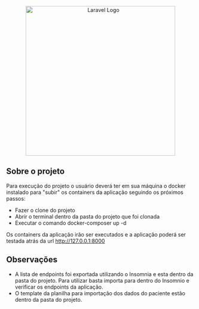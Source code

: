 <p align="center"><a href="https://laravel.com" target="_blank"><img src="https://raw.githubusercontent.com/laravel/art/master/logo-lockup/5%20SVG/2%20CMYK/1%20Full%20Color/laravel-logolockup-cmyk-red.svg" width="400" alt="Laravel Logo"></a></p>


## Sobre o projeto

Para execução do projeto o usuário deverá ter em sua máquina o docker instalado para "subir" os containers
da aplicação seguindo os próximos passos:

- Fazer o clone do projeto 
- Abrir o terminal dentro da pasta do projeto que foi clonada
- Executar o comando docker-composer up -d

Os containers da aplicação irão ser executados e a aplicação poderá ser testada atrás da url http://127.0.0.1:8000

## Observações

- A lista de endpoints foi exportada utilizando o Insomnia e esta dentro da pasta do projeto. Para utilizar basta importa para dentro do Insomnio e verificar os endpoints da aplicação.
- O template da planilha para importação dos dados do paciente estão dentro da pasta do projeto.
